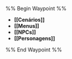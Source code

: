 %% Begin Waypoint %%
- **[[Cenários]]**
- **[[Menus]]**
- **[[NPCs]]**
- **[[Personagens]]**

%% End Waypoint %%